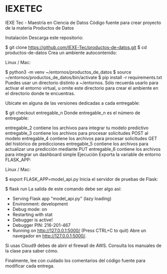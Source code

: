 # IEXETEC
IEXE Tec - Maestría en Ciencia de Datos
Código fuente para crear proyecto de la materia Productos de Datos

Instalación
Descarga este repositorio:

$ git clone https://github.com/IEXE-Tec/productos-de-datos.git
$ cd productos-de-datos
Crea un ambiente autocontenido:

Linux / Mac:

$ python3 -m venv ~/entornos/productos_de_datos
$ source ~/entornos/productos_de_datos/bin/activate
$ pip install -r requirements.txt
Puedes usar un directorio distinto a ~/entornos. Sólo recuerda usarlo para activar el entorno virtual, u omite este directorio para crear el ambiente en el directorio donde te encuentras.

Ubícate en alguna de las versiones dedicadas a cada entregable:

$ git checkout entregable_n
Donde entregable_n es el número de entregable:

entregable_2 contiene los archivos para integrar tu modelo predictivo
entregable_3 contiene los archivos para procesar solicitudes POST al modelo
entregable_4 contiene los archivos para procesar solicitudes GET del histórico de predicciones
entregable_5 contiene los archivos para actualizar una predicción mediante PUT
entregable_6 contiene los archivos para integrar un dashboard simple
Ejecución
Exporta la variable de entorno FLASK_APP:

Linux / Mac:

$ export FLASK_APP=model_api.py
Inicia el servidor de pruebas de Flask:

$ flask run
La salida de este comando debe ser algo así:

* Serving Flask app "model_api.py" (lazy loading)
* Environment: development
* Debug mode: on
* Restarting with stat
* Debugger is active!
* Debugger PIN: 216-201-467
* Running on http://127.0.0.1:5000/ (Press CTRL+C to quit)
Abre un navegador en http://127.0.0.1:5000/.

Si usas Cloud9 debes de abrir el firewall de AWS. Consulta los manuales de la clase para saber cómo.

Finalmente, lee con cuidado los comentarios del código fuente para modificar cada entrega.
